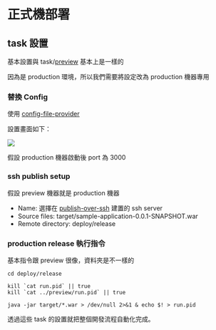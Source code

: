 正式機部署
==========

task 設置
---------

基本設置與 task/[preview](preview.md) 基本上是一樣的

因為是 production 環境，所以我們需要將設定改為 production 機器專用

### 替換 Config

使用 [config-file-provider](../plugin/config-file-provider.md)

設置畫面如下：

![](../images/release/configProvider.png)

假設 production 機器啟動後 port 為 3000

### ssh publish setup

假設 preview 機器就是 production 機器

-	Name: 選擇在 [publish-over-ssh](../plugin/publish-over-ssh.md) 建置的 ssh server
-	Source files: target/sample-application-0.0.1-SNAPSHOT.war
-	Remote directory: deploy/release

### production release 執行指令

基本指令跟 preview 很像，資料夾是不一樣的

```
cd deploy/release

kill `cat run.pid` || true
kill `cat ../preview/run.pid` || true

java -jar target/*.war > /dev/null 2>&1 & echo $! > run.pid
```

透過這些 task 的設置就把整個開發流程自動化完成。
